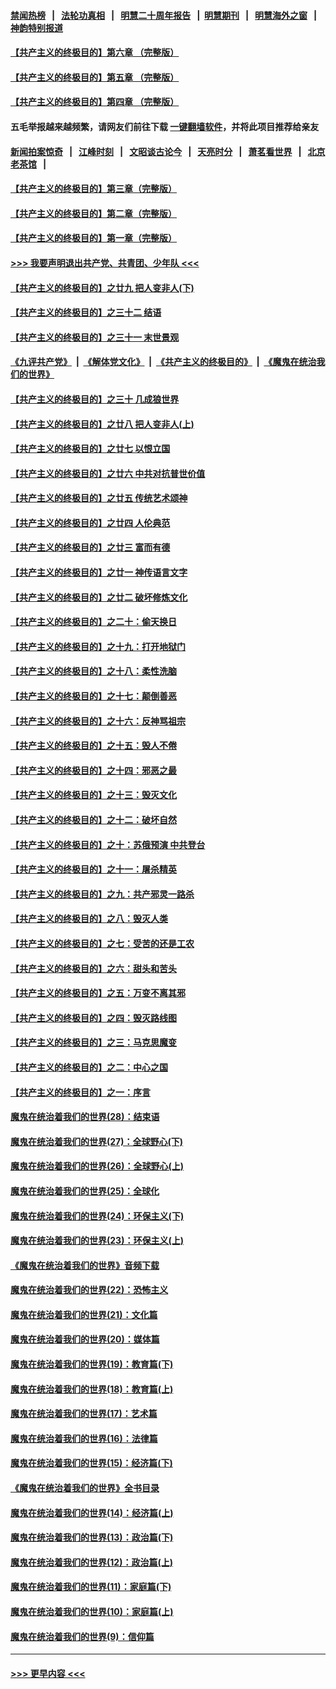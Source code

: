 #### [禁闻热榜](热点新闻.md?=0)  &nbsp;&nbsp;|&nbsp;&nbsp; [法轮功真相](https://github.com/gfw-breaker/truth/blob/master/README.md?=0) &nbsp;&nbsp;|&nbsp;&nbsp; [明慧二十周年报告](https://github.com/gfw-breaker/mh-reports/blob/master/README.md?=0) &nbsp;&nbsp;|&nbsp;&nbsp;[明慧期刊](https://github.com/gfw-breaker/mh-qikan) &nbsp;&nbsp;|&nbsp;&nbsp; [明慧海外之窗](https://github.com/gfw-breaker/mh-news/blob/master/README.md?=0) &nbsp;&nbsp;|&nbsp;&nbsp; [神韵特别报道](https://github.com/gfw-breaker/mh-news/blob/master/shenyun.md?=0)
#### [【共产主义的终极目的】第六章 （完整版）](../pages/nsc422/n11428913.md?t=02272331) 
#### [【共产主义的终极目的】第五章 （完整版）](../pages/nsc422/n11428912.md?t=02272331) 
#### [【共产主义的终极目的】第四章 （完整版）](../pages/nsc422/n11428907.md?t=02272331) 
#### 五毛举报越来越频繁，请网友们前往下载 [一键翻墙软件](https://github.com/gfw-breaker/ssr-accounts)，并将此项目推荐给亲友
#### [新闻拍案惊奇](https://github.com/gfw-breaker/banned-news/blob/master/pages/link4.md) &nbsp;&nbsp;|&nbsp;&nbsp; [江峰时刻](https://github.com/gfw-breaker/banned-news/blob/master/pages/link4.md) &nbsp;&nbsp;|&nbsp;&nbsp; [文昭谈古论今](https://github.com/gfw-breaker/banned-news/blob/master/pages/link4.md) &nbsp;&nbsp;|&nbsp;&nbsp; [天亮时分](https://github.com/gfw-breaker/banned-news/blob/master/pages/link4.md) &nbsp;&nbsp;|&nbsp;&nbsp; [萧茗看世界](https://github.com/gfw-breaker/banned-news/blob/master/pages/link4.md) &nbsp;&nbsp;|&nbsp;&nbsp; [北京老茶馆](https://github.com/gfw-breaker/banned-news/blob/master/pages/link4.md) &nbsp;&nbsp;|&nbsp;&nbsp; 
#### [【共产主义的终极目的】第三章（完整版）](../pages/nsc422/n11428848.md?t=02272331) 
#### [【共产主义的终极目的】第二章（完整版）](../pages/nsc422/n11428831.md?t=02272331) 
#### [【共产主义的终极目的】第一章（完整版）](../pages/nsc422/n11417651.md?t=02272331) 
#### [>>> 我要声明退出共产党、共青团、少年队 <<<](https://github.com/begood0513/goodnews/blob/master/quit/letter.md) 
#### [【共产主义的终极目的】之廿九 把人变非人(下)](../pages/nsc422/n11344140.md?t=02272331) 
#### [【共产主义的终极目的】之三十二 结语](../pages/nsc422/n11360535.md?t=02272331) 
#### [【共产主义的终极目的】之三十一 末世景观](../pages/nsc422/n11351129.md?t=02272331) 
#### [《九评共产党》](https://github.com/begood0513/9ping.md/blob/master/README.md) &nbsp;|&nbsp; [《解体党文化》](../../../../jtdwh.md/blob/master/README.md)  &nbsp;|&nbsp; [《共产主义的终极目的》](../../../../gczydzjmd.md/blob/master/README.md) &nbsp;|&nbsp; [《魔鬼在统治我们的世界》](../../../../mgztzwmdsj.md/blob/master/README.md) 
#### [【共产主义的终极目的】之三十 几成狼世界](../pages/nsc422/n11348280.md?t=02272331) 
#### [【共产主义的终极目的】之廿八 把人变非人(上)](../pages/nsc422/n11340492.md?t=02272331) 
#### [【共产主义的终极目的】之廿七 以恨立国](../pages/nsc422/n11336944.md?t=02272331) 
#### [【共产主义的终极目的】之廿六 中共对抗普世价值](../pages/nsc422/n11324785.md?t=02272331) 
#### [【共产主义的终极目的】之廿五 传统艺术颂神](../pages/nsc422/n11296396.md?t=02272331) 
#### [【共产主义的终极目的】之廿四 人伦典范](../pages/nsc422/n11296397.md?t=02272331) 
#### [【共产主义的终极目的】之廿三 富而有德](../pages/nsc422/n11283598.md?t=02272331) 
#### [【共产主义的终极目的】之廿一 神传语言文字](../pages/nsc422/n11263265.md?t=02272331) 
#### [【共产主义的终极目的】之廿二 破坏修炼文化](../pages/nsc422/n11245728.md?t=02272331) 
#### [【共产主义的终极目的】之二十：偷天换日](../pages/nsc422/n11238846.md?t=02272331) 
#### [【共产主义的终极目的】之十九：打开地狱门](../pages/nsc422/n11206376.md?t=02272331) 
#### [【共产主义的终极目的】之十八：柔性洗脑](../pages/nsc422/n11199994.md?t=02272331) 
#### [【共产主义的终极目的】之十七：颠倒善恶](../pages/nsc422/n11179782.md?t=02272331) 
#### [【共产主义的终极目的】之十六：反神骂祖宗](../pages/nsc422/n11166798.md?t=02272331) 
#### [【共产主义的终极目的】之十五：毁人不倦](../pages/nsc422/n11166792.md?t=02272331) 
#### [【共产主义的终极目的】之十四：邪恶之最](../pages/nsc422/n11150249.md?t=02272331) 
#### [【共产主义的终极目的】之十三：毁灭文化](../pages/nsc422/n11135227.md?t=02272331) 
#### [【共产主义的终极目的】之十二：破坏自然](../pages/nsc422/n11135214.md?t=02272331) 
#### [【共产主义的终极目的】之十：苏俄预演 中共登台](../pages/nsc422/n11118424.md?t=02272331) 
#### [【共产主义的终极目的】之十一：屠杀精英](../pages/nsc422/n11118442.md?t=02272331) 
#### [【共产主义的终极目的】之九：共产邪灵一路杀](../pages/nsc422/n11114139.md?t=02272331) 
#### [【共产主义的终极目的】之八：毁灭人类](../pages/nsc422/n11108503.md?t=02272331) 
#### [【共产主义的终极目的】之七：受苦的还是工农](../pages/nsc422/n11101809.md?t=02272331) 
#### [【共产主义的终极目的】之六：甜头和苦头](../pages/nsc422/n11096971.md?t=02272331) 
#### [【共产主义的终极目的】之五：万变不离其邪](../pages/nsc422/n11091285.md?t=02272331) 
#### [【共产主义的终极目的】之四：毁灭路线图](../pages/nsc422/n11086284.md?t=02272331) 
#### [【共产主义的终极目的】之三：马克思魔变](../pages/nsc422/n11061941.md?t=02272331) 
#### [【共产主义的终极目的】之二：中心之国](../pages/nsc422/n11047728.md?t=02272331) 
#### [【共产主义的终极目的】之一：序言](../pages/nsc422/n11086077.md?t=02272331) 
#### [魔鬼在统治着我们的世界(28)：结束语](../pages/nsc422/n10936246.md?t=02272331) 
#### [魔鬼在统治着我们的世界(27)：全球野心(下)](../pages/nsc422/n10928319.md?t=02272331) 
#### [魔鬼在统治着我们的世界(26)：全球野心(上)](../pages/nsc422/n10900318.md?t=02272331) 
#### [魔鬼在统治着我们的世界(25)：全球化](../pages/nsc422/n10788205.md?t=02272331) 
#### [魔鬼在统治着我们的世界(24)：环保主义(下)](../pages/nsc422/n10695307.md?t=02272331) 
#### [魔鬼在统治着我们的世界(23)：环保主义(上)](../pages/nsc422/n10688613.md?t=02272331) 
#### [《魔鬼在统治着我们的世界》音频下载](../pages/nsc422/n10635553.md?t=02272331) 
#### [魔鬼在统治着我们的世界(22)：恐怖主义](../pages/nsc422/n10614727.md?t=02272331) 
#### [魔鬼在统治着我们的世界(21)：文化篇](../pages/nsc422/n10597706.md?t=02272331) 
#### [魔鬼在统治着我们的世界(20)：媒体篇](../pages/nsc422/n10586579.md?t=02272331) 
#### [魔鬼在统治着我们的世界(19)：教育篇(下)](../pages/nsc422/n10564808.md?t=02272331) 
#### [魔鬼在统治着我们的世界(18)：教育篇(上)](../pages/nsc422/n10526970.md?t=02272331) 
#### [魔鬼在统治着我们的世界(17)：艺术篇](../pages/nsc422/n10499093.md?t=02272331) 
#### [魔鬼在统治着我们的世界(16)：法律篇](../pages/nsc422/n10485969.md?t=02272331) 
#### [魔鬼在统治着我们的世界(15)：经济篇(下)](../pages/nsc422/n10469975.md?t=02272331) 
#### [《魔鬼在统治着我们的世界》全书目录](../pages/nsc422/n10464261.md?t=02272331) 
#### [魔鬼在统治着我们的世界(14)：经济篇(上)](../pages/nsc422/n10457370.md?t=02272331) 
#### [魔鬼在统治着我们的世界(13)：政治篇(下)](../pages/nsc422/n10448270.md?t=02272331) 
#### [魔鬼在统治着我们的世界(12)：政治篇(上)](../pages/nsc422/n10444576.md?t=02272331) 
#### [魔鬼在统治着我们的世界(11)：家庭篇(下)](../pages/nsc422/n10440961.md?t=02272331) 
#### [魔鬼在统治着我们的世界(10)：家庭篇(上)](../pages/nsc422/n10435448.md?t=02272331) 
#### [魔鬼在统治着我们的世界(9)：信仰篇](../pages/nsc422/n10432159.md?t=02272331) 

----
#### [ >>> 更早内容 <<< ](../indexes/nsc422-earlier.md)

